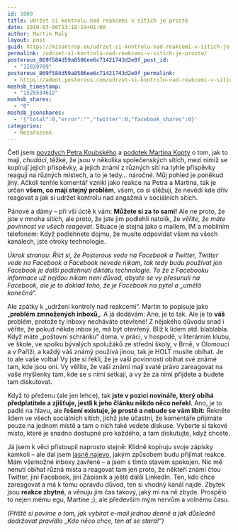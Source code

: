 ```yaml
---
id: 1009
title: Udržet si kontrolu nad reakcemi v sítích je prosté
date: 2010-03-06T13:18:19+01:00
author: Martin Malý
layout: post
guid: https://misantrop.eu/udrzet-si-kontrolu-nad-reakcemi-v-sitich-je-proste/
permalink: /udrzet-si-kontrolu-nad-reakcemi-v-sitich-je-proste/
posterous_869f584d59a8506ee6c71421743d2e0f_post_id:
  - "12839709"
posterous_869f584d59a8506ee6c71421743d2e0f_permalink:
  - https://adent.posterous.com/udrzet-si-kontrolu-nad-reakcemi-v-sitich-je-p
mashsb_timestamp:
  - "1525534612"
mashsb_shares:
  - "0"
mashsb_jsonshares:
  - '{"total":0,"error":"","twitter":0,"facebook_shares":0}'
categories:
  - Nezařazené
---
```

Četl jsem [povzdych Petra Koubsk&eacute;ho](https://petrkou.posterous.com/jak-si-udrzet-kontrolu-nad-svym-angazma-v-soc) a [podotek Martina Kopty](https://marginalie.garcon.cz/jak-si-udrzet-kontrolu-nad-reakcemi-v-socialn) o tom, jak to maj&iacute;, _chud&aacute;ci_, těžk&eacute;, že jsou v několika společensk&yacute;ch s&iacute;t&iacute;ch, mezi nimiž se kop&iacute;ruj&iacute; jejich př&iacute;spěvky, a jejich zn&aacute;m&iacute; z různ&yacute;ch s&iacute;t&iacute; na tyhle př&iacute;spěvky reaguj&iacute; na různ&yacute;ch m&iacute;stech, a to je tedy&#8230; n&aacute;ročn&eacute;. Můj pohled je poněkud jin&yacute;. Ačkoli tenhle koment&aacute;ř vznikl jako reakce na Petra a Martina, tak je určen **v&scaron;em, co maj&iacute; stejn&yacute; probl&eacute;m**, v&scaron;em, co si stěžuj&iacute;, že nevěd&iacute; kde dř&iacute;v reagovat a jak si udržet kontrolu nad angažm&aacute; v soci&aacute;ln&iacute;ch s&iacute;t&iacute;ch.

P&aacute;nov&eacute; a d&aacute;my &#8211; při v&scaron;&iacute; &uacute;ctě k v&aacute;m: **Můžete si za to sami!** Ale ne proto, že jste v mnoha s&iacute;t&iacute;ch, ale proto, že jste jim podlehli natolik, že _věř&iacute;te, že m&aacute;te povinnost ve v&scaron;ech reagovat_. Situace je stejn&aacute; jako s mailem, IM a mobiln&iacute;m telefonem: Když podlehnete dojmu, že mus&iacute;te odpov&iacute;dat v&scaron;em na v&scaron;ech kan&aacute;lech, jste otroky technologie.

_&Uacute;krok stranou: Ř&iacute;ct si, že Posterous vede na Facebook a Twitter, Twitter vede na Facebook a Facebook nevede nikam, tak tedy budu použ&iacute;vat jen Facebook je dal&scaron;&iacute; podlehnut&iacute; dikt&aacute;tu technologie. To že z Facebooku informace už nejdou nikam nen&iacute; důvod, abyste se vy přesunuli na Facebook, ale je to doklad toho, že je Facebook na pytel a &#8222;uměl&aacute; konečn&aacute;&#8220;._

Ale zp&aacute;tky k &#8222;udržen&iacute; kontroly nad reakcemi&#8220;. Martin to popisuje jako &#8222;**probl&eacute;m zmnožen&yacute;ch inboxů**&#8222;. A j&aacute; dod&aacute;v&aacute;m: Ano, je to tak. Ale je to **v&aacute;&scaron;** probl&eacute;m, protože ty inboxy nech&aacute;v&aacute;te otevřen&eacute;! Z nějak&eacute;ho důvodu snad i věř&iacute;te, že pokud někde inbox je, m&aacute; b&yacute;t otevřen&yacute;. Bl&iacute;ž k lidem atd. blablabla. Když m&aacute;te &#8222;po&scaron;tovn&iacute; schr&aacute;nku&#8220; doma, v pr&aacute;ci, v hospodě, v liter&aacute;rn&iacute;m klubu, ve &scaron;kole, ve spolku b&yacute;val&yacute;ch spoluž&aacute;ků ze středn&iacute; &scaron;koly, v Brně, v Olomouci a v Pař&iacute;ži, a každ&yacute; v&aacute;&scaron; zn&aacute;m&yacute; použ&iacute;v&aacute; jinou, tak je HOLT mus&iacute;te ob&iacute;hat. Je to ale va&scaron;e volba! Vy jste si řekli, že je va&scaron;&iacute; povinnost&iacute; ob&iacute;hat sv&eacute; zn&aacute;m&eacute; tam, kde jsou oni. Vy věř&iacute;te, že va&scaron;i zn&aacute;m&iacute; maj&iacute; svat&eacute; pr&aacute;vo zareagovat na va&scaron;e my&scaron;lenky tam, kde se s nimi setkaj&iacute;, a vy že za nimi přijdete a budete tam diskutovat.

Když to přeženu (ale jen lehce), tak **jste v pozici novin&aacute;ře, kter&yacute; ob&iacute;h&aacute; předplatitele a zji&scaron;ťuje, jestli k jeho čl&aacute;nku někdo něco neřekl**. Ano, je to padl&eacute; na hlavu, ale **ře&scaron;en&iacute; existuje, je prost&eacute; a nebude se v&aacute;m l&iacute;bit:** Řekněte lidem ve v&scaron;ech soci&aacute;ln&iacute;ch s&iacute;t&iacute;ch, jichž jste &uacute;častni, že koment&aacute;ře přij&iacute;m&aacute;te pouze na jednom m&iacute;stě a tam o nich tak&eacute; vedete diskuse. Vyberte si takov&eacute; m&iacute;sto, kter&eacute; je snadno dostupn&eacute; pro každ&eacute;ho, a tam diskutujte, když chcete.

J&aacute; jsem k věci přistoupil naprosto stejně: Klidně kop&iacute;ruju svoje z&aacute;pisky kamkoli &#8211; ale dal jsem [jasně najevo](https://misantrop.eu/jak-napsat-komentar-na-libovolne-stranky), jak&yacute;m způsobem budu přij&iacute;mat reakce. M&aacute;m v&scaron;emožn&eacute; inboxy zavřen&eacute; &#8211; a jsem s t&iacute;mto stavem spokojen. Nic mě nenut&iacute; ob&iacute;hat různ&aacute; m&iacute;sta a reagovat tam jen proto, že někteř&iacute; zn&aacute;m&iacute; čtou Twitter, jin&iacute; Facebook, jin&iacute; Z&aacute;pisn&iacute;k a je&scaron;tě dal&scaron;&iacute; LinkedIn. Ten, kdo chce zareagovat a m&aacute; k tomu opravdu důvod, ten si vhodn&yacute; kan&aacute;l najde. Zbytek jsou **reakce zbytn&eacute;**, a věnuju jim čas takov&yacute;, jak&yacute; mi na ně zbyde. Prospělo to nejen m&eacute;mu egu, Martine ;), ale předev&scaron;&iacute;m m&yacute;m nervům a voln&eacute;mu času.

_(Př&iacute;&scaron;tě si pov&iacute;me o tom, jak vyb&iacute;rat e-mail jednou denně a jak důsledně dodržovat pravidlo &#8222;Kdo něco chce, ten ať se star&aacute;!&#8220;)_